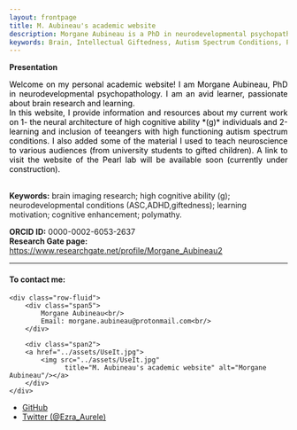 ```yaml
---
layout: frontpage
title: M. Aubineau's academic website
description: Morgane Aubineau is a PhD in neurodevelopmental psychopathology. She's an avid learner, passionate about brain research.
keywords: Brain, Intellectual Giftedness, Autism Spectrum Conditions, Polymathy
---
```


**Presentation**
<style>
.intro {
  color:Black;
  text-align: justify;
  }
</style>

<p class="intro">Welcome on my personal academic website! I am Morgane Aubineau, PhD in neurodevelopmental psychopathology. I am an avid learner, passionate about brain research and learning. <br>
In this website, I provide information and resources about my current work on 1- the neural architecture of high cognitive ability *(g)* individuals and 2- learning and inclusion of teeangers with high functioning autism spectrum conditions. I also added some of the material I used to teach neuroscience to various audiences (from university students to gifted children). A link to visit the website of the Pearl lab will be available soon (currently under construction).<br><br>

<strong>Keywords:</strong> brain imaging research; high cognitive ability (g); neurodevelopmental conditions (ASC,ADHD,giftedness); learning motivation; cognitive enhancement; polymathy.

<strong>ORCID ID:</strong> 0000-0002-6053-2637 <br>
<strong>Research Gate page:</strong> https://www.researchgate.net/profile/Morgane_Aubineau2
</p>

---


<div class="container">
<h4><a name="contact:"></a>To contact me:</h4>

    <div class="row-fluid">
        <div class="span5">
            Morgane Aubineau<br/>
            Email: morgane.aubineau@protonmail.com<br/>
        </div>

        <div class="span2">
        <a href="../assets/UseIt.jpg">
            <img src="../assets/UseIt.jpg"
                  title="M. Aubineau's academic website" alt="Morgane Aubineau"/></a>
        </div>
    </div>
</div>

<div class="navbar">
  <div class="navbar-inner">
      <ul class="nav">
          <li><a href="https://github.com/morgane-aubineau">GitHub</a></li>
          <li><a href="https://twitter.com/Ezra_Aurele">Twitter (@Ezra_Aurele)</a></li>
      </ul>
  </div>
</div>
